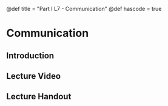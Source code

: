 @def title = "Part I L7 - Communication"
@def hascode = true

# Communication
## Introduction

## Lecture Video

## Lecture Handout
